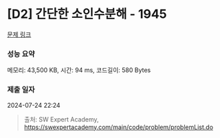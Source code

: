 # [D2] 간단한 소인수분해 - 1945 

[문제 링크](https://swexpertacademy.com/main/code/problem/problemDetail.do?contestProbId=AV5Pl0Q6ANQDFAUq) 

### 성능 요약

메모리: 43,500 KB, 시간: 94 ms, 코드길이: 580 Bytes

### 제출 일자

2024-07-24 22:24



> 출처: SW Expert Academy, https://swexpertacademy.com/main/code/problem/problemList.do
